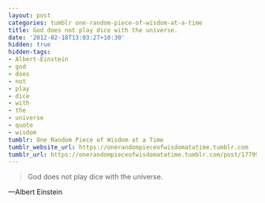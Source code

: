 ```yaml
---
layout: post
categories: tumblr one-random-piece-of-wisdom-at-a-time
title: God does not play dice with the universe.
date: '2012-02-18T13:03:27+10:30'
hidden: true
hidden-tags:
- Albert-Einstein
- god
- does
- not
- play
- dice
- with
- the
- universe
- quote
- wisdom
tumblr: One Random Piece of Wisdom at a Time
tumblr_website_url: https://onerandompieceofwisdomatatime.tumblr.com
tumblr_url: https://onerandompieceofwisdomatatime.tumblr.com/post/17799669218/god-does-not-play-dice-with-the-universe
---
```

> God does not play dice with the universe.

—Albert Einstein

